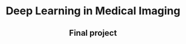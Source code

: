 <div style="text-align: center">
<h1>Deep Learning in Medical Imaging</h1>
<h2>Final project</h2>
</div>

